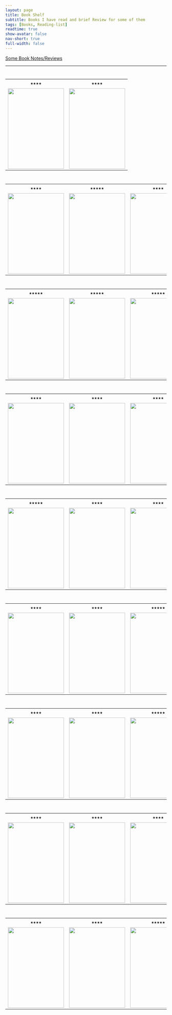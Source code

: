```yaml
---
layout: page
title: Book Shelf
subtitle: Books I have read and brief Review for some of them
tags: [Books, Reading-list]
readtime: true
show-avatar: false
nav-short: true
full-width: false
---
```


<a href = "{{ site.baseurl }}{% link pages/book-reviews.md %}"> Some Book Notes/Reviews </a>

<hr style="height:2px;border-width:0;color:gray;background-color:gray">

<hr style="height:10px; visibility:hidden;" />

<table align="center">
  <tr>
    <td style="text-align: center; vertical-align: middle;">⭑⭑⭑⭑</td>
    <td style="text-align: center; vertical-align: middle;">⭑⭑⭑⭑</td>
  </tr>
  <tr>
    <td><img src="https://m.media-amazon.com/images/I/61EN1899XlL.jpg" width=175 height=250></td>
    <td><img src="https://m.media-amazon.com/images/I/A1NQCPdK9UL.jpg" width=175 height=250></td>
  </tr>
</table >

<hr style="height:10px; visibility:hidden;" />

<table align="center">
  <tr>
    <td style="text-align: center; vertical-align: middle;">⭑⭑⭑⭑</td>
    <td style="text-align: center; vertical-align: middle;">⭑⭑⭑⭑⭑</td>
    <td style="text-align: center; vertical-align: middle;">⭑⭑⭑⭑</td>
    <td style="text-align: center; vertical-align: middle;">⭑⭑⭑⭑⭑</td>
  </tr>
  <tr>
    <td><img src="https://m.media-amazon.com/images/I/71eNM9csbyL.jpg" width=175 height=250></td>
    <td><img src="https://m.media-amazon.com/images/I/818OVMk5orL.jpg" width=175 height=250></td>
    <td><img src="https://m.media-amazon.com/images/I/81HZVq2FS0L.jpg" width=175 height=250></td>
    <td><img src="https://m.media-amazon.com/images/I/71l64qlkQ1L.jpg" width=175 height=250></td>
  </tr>
</table >

<hr style="height:10px; visibility:hidden;" />

<table align="center">
  <tr>
    <td style="text-align: center; vertical-align: middle;">⭑⭑⭑⭑⭑</td>
    <td style="text-align: center; vertical-align: middle;">⭑⭑⭑⭑⭑</td>
    <td style="text-align: center; vertical-align: middle;">⭑⭑⭑⭑⭑</td>
    <td style="text-align: center; vertical-align: middle;">⭑⭑⭑⭑⭑</td>
  </tr>
  <tr>
    <td><img src="https://m.media-amazon.com/images/I/71nXxfnNEcL.jpg" width=175 height=250></td>
    <td><img src="https://m.media-amazon.com/images/I/71pMbEmPIcL.jpg" width=175 height=250></td>
    <td><img src="https://m.media-amazon.com/images/I/81Gn+nHADCL.jpg" width=175 height=250></td>
    <td><img src="https://m.media-amazon.com/images/I/71sI-0gVvFL.jpg" width=175 height=250></td>
  </tr>
</table >

<hr style="height:10px; visibility:hidden;" />

<table align="center">
  <tr>
    <td style="text-align: center; vertical-align: middle;">⭑⭑⭑⭑</td>
    <td style="text-align: center; vertical-align: middle;">⭑⭑⭑⭑</td>
    <td style="text-align: center; vertical-align: middle;">⭑⭑⭑⭑</td>
    <td style="text-align: center; vertical-align: middle;">⭑⭑⭑⭑</td>
  </tr>
  <tr>
    <td><img src="https://m.media-amazon.com/images/I/81i2034Lj0S.jpg" width=175 height=250></td>
    <td><img src="https://m.media-amazon.com/images/I/71K8Ji-Dt2L.jpg" width=175 height=250></td>
    <td><img src="https://m.media-amazon.com/images/I/81YGn83kUJL.jpg" width=175 height=250></td>
    <td><img src="https://m.media-amazon.com/images/I/61fN4SgEDRL.jpg" width=175 height=250></td>
  </tr>
</table >

<hr style="height:10px; visibility:hidden;" />

<table align="center">
  <tr>
    <td style="text-align: center; vertical-align: middle;">⭑⭑⭑⭑⭑</td>
    <td style="text-align: center; vertical-align: middle;">⭑⭑⭑⭑</td>
    <td style="text-align: center; vertical-align: middle;">⭑⭑⭑⭑</td>
    <td style="text-align: center; vertical-align: middle;">⭑⭑⭑⭑⭑</td>
  </tr>
  <tr>
    <td><img src="https://m.media-amazon.com/images/I/719ZBQa2tgL.jpg" width=175 height=250></td>
    <td><img src="https://m.media-amazon.com/images/I/81859vGIzWL.jpg" width=175 height=250></td>
    <td><img src="https://m.media-amazon.com/images/I/71hiuc6C6eL.jpg" width=175 height=250></td>
    <td><img src="https://m.media-amazon.com/images/I/61qACS8j6pL.jpg" width=175 height=250></td>
  </tr>
</table>

<hr style="height:10px; visibility:hidden;" />

<table align="center">
  <tr>
    <td style="text-align: center; vertical-align: middle;">⭑⭑⭑⭑</td>
    <td style="text-align: center; vertical-align: middle;">⭑⭑⭑⭑</td>
    <td style="text-align: center; vertical-align: middle;">⭑⭑⭑⭑⭑</td>
    <td style="text-align: center; vertical-align: middle;">⭑⭑⭑⭑⭑</td>
  </tr>
  <tr>
    <td><img src="https://m.media-amazon.com/images/I/61-+RJemWdL.jpg" width=175 height=250></td>
    <td><img src="https://m.media-amazon.com/images/I/81GTb0JZm7L.jpg" width=175 height=250></td>
    <td><img src="https://m.media-amazon.com/images/I/81rur7ApHTL.jpg" width=175 height=250></td>
    <td><img src="https://m.media-amazon.com/images/I/61e2z7Nz3rL.jpg" width=175 height=250></td>
  </tr>
</table>

<hr style="height:10px; visibility:hidden;" />

<table align="center">
  <tr>
    <td style="text-align: center; vertical-align: middle;">⭑⭑⭑⭑</td>
    <td style="text-align: center; vertical-align: middle;">⭑⭑⭑⭑</td>
    <td style="text-align: center; vertical-align: middle;">⭑⭑⭑⭑⭑</td>
    <td style="text-align: center; vertical-align: middle;">⭑⭑⭑⭑</td>
  </tr>
  <tr>
    <td><img src="https://m.media-amazon.com/images/I/7109Y4hi9ML.jpg" width=175 height=250></td>
    <td><img src="https://m.media-amazon.com/images/I/713jIoMO3UL.jpg" width=175 height=250></td>
    <td><img src="https://m.media-amazon.com/images/I/81pQPZAFWbL.jpg" width=175 height=250></td>
    <td><img src="https://m.media-amazon.com/images/I/919i44WC6RL.jpg" width=175 height=250></td>
  </tr>
</table>

<hr style="height:10px; visibility:hidden;" />

<table align="center">
  <tr>
    <td style="text-align: center; vertical-align: middle;">⭑⭑⭑⭑</td>
    <td style="text-align: center; vertical-align: middle;">⭑⭑⭑⭑</td>
    <td style="text-align: center; vertical-align: middle;">⭑⭑⭑⭑</td>
    <td style="text-align: center; vertical-align: middle;">⭑⭑⭑⭑⭑</td>
  </tr>
  <tr>
    <td><img src="https://m.media-amazon.com/images/I/51uNIQNCUeL.jpg" width=175 height=250></td>
    <td><img src="https://m.media-amazon.com/images/I/51Zgwy0+HiL.jpg" width=175 height=250></td>
    <td><img src="https://m.media-amazon.com/images/I/717KRq4xxxL.jpg" width=175 height=250></td>
    <td><img src="https://m.media-amazon.com/images/I/81vSmLgYKJL.jpg" width=175 height=250></td>
  </tr>
</table>

<hr style="height:10px; visibility:hidden;" />

<table align="center">
  <tr>
    <td style="text-align: center; vertical-align: middle;">⭑⭑⭑⭑</td>
    <td style="text-align: center; vertical-align: middle;">⭑⭑⭑⭑</td>
    <td style="text-align: center; vertical-align: middle;">⭑⭑⭑⭑⭑</td>
    <td style="text-align: center; vertical-align: middle;">⭑⭑⭑⭑⭑</td>
  </tr>
  <tr>
    <td><img src="https://m.media-amazon.com/images/I/71fnSxfGAbL.jpg" width=175 height=250></td>
    <td><img src="https://m.media-amazon.com/images/I/71Vp5bMK38L.jpg" width=175 height=250></td>
    <td><img src="https://m.media-amazon.com/images/I/71k+6XWQelL.jpg" width=175 height=250></td>
    <td><img src="https://images-eu.ssl-images-amazon.com/images/I/51tJ3Ev32NL._AC_UL900_SR615,900_.jpg" width=175 height=250></td>
  </tr>
</table>

<hr style="height:10px; visibility:hidden;" />
